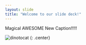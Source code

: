 ```yaml
---
layout: slide
title: "Welcome to our slide deck!"
---
```


Magical AWESOME New Caption!!!!!

![dinotocat](https://octodex.github.com/images/dinotocat.png)
{: .center}
